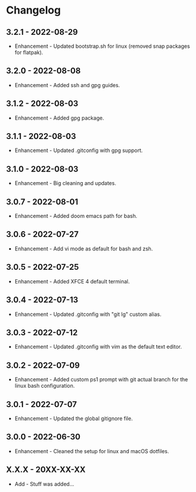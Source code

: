 # Changelog

## 3.2.1 - 2022-08-29

* Enhancement - Updated bootstrap.sh for linux (removed snap packages for flatpak).

## 3.2.0 - 2022-08-08

* Enhancement - Added ssh and gpg guides.

## 3.1.2 - 2022-08-03

* Enhancement - Added gpg package.

## 3.1.1 - 2022-08-03

* Enhancement - Updated .gitconfig with gpg support.

## 3.1.0 - 2022-08-03

* Enhancement - Big cleaning and updates.

## 3.0.7 - 2022-08-01

* Enhancement - Added doom emacs path for bash.

## 3.0.6 - 2022-07-27

* Enhancement - Add vi mode as default for bash and zsh.

## 3.0.5 - 2022-07-25

* Enhancement - Added XFCE 4 default terminal.

## 3.0.4 - 2022-07-13

* Enhancement - Updated .gitconfig with "git lg" custom alias.

## 3.0.3 - 2022-07-12

* Enhancement - Updated .gitconfig with vim as the default text editor.

## 3.0.2 - 2022-07-09

* Enhancement - Added custom ps1 prompt with git actual branch for the linux bash configuration.

## 3.0.1 - 2022-07-07

* Enhancement - Updated the global gitignore file.

## 3.0.0 - 2022-06-30

* Enhancement - Cleaned the setup for linux and macOS dotfiles.

## X.X.X - 20XX-XX-XX

* Add - Stuff was added...
